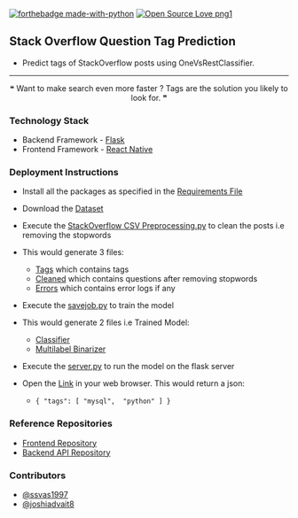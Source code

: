 [![forthebadge made-with-python](http://ForTheBadge.com/images/badges/made-with-python.svg)](https://www.python.org/) [![Open Source Love png1](https://badges.frapsoft.com/os/v1/open-source.png?v=103)](https://github.com/ellerbrock/open-source-badges/) 
## Stack Overflow Question Tag Prediction 
- Predict tags of StackOverflow posts using OneVsRestClassifier.
--------------------------------------------------------------------
<div align="center">
 &#10077; Want to make search even more faster ? Tags are the solution you likely to look for. &#10078;
 </div>

 

### Technology Stack
- Backend Framework - [Flask](https://palletsprojects.com/p/flask/)
- Frontend Framework - [React Native](https://facebook.github.io/react-native/)

### Deployment Instructions
- Install all the packages as specified in the 
[Requirements File](https://github.com/ssvas1997/Stack-Overflow-Tag-Prediction/blob/master/requirements.txt "requirements.txt") 

- Download the [Dataset](https://www.kaggle.com/c/facebook-recruiting-iii-keyword-extraction/data)

- Execute the [StackOverflow CSV Preprocessing.py](https://github.com/ssvas1997/Stack-Overflow-Tag-Prediction/blob/master/StackOverflow_CSV_Preprocessing.py "stackoverflow preprocess") to clean the posts i.e removing the stopwords

- This would generate 3 files:
  * [Tags](https://github.com/ssvas1997/Stack-Overflow-Tag-Prediction/blob/master/Tags.txt) which contains tags
  * [Cleaned](https://github.com/ssvas1997/Stack-Overflow-Tag-Prediction/blob/master/cleaned.txt) which contains questions after removing stopwords
  * [Errors](https://github.com/ssvas1997/Stack-Overflow-Tag-Prediction/blob/master/error_log.txt) which contains error logs if any

- Execute the [savejob.py](https://github.com/ssvas1997/Stack-Overflow-Tag-Prediction/blob/master/savejob.py) to train the model
- This would generate 2 files i.e Trained Model:
  * [Classifier](https://github.com/ssvas1997/Stack-Overflow-Tag-Prediction/blob/master/clf.txt)
  * [Multilabel Binarizer](https://github.com/ssvas1997/Stack-Overflow-Tag-Prediction/blob/master/multibin.txt)

- Execute the [server.py](https://github.com/ssvas1997/Stack-Overflow-Tag-Prediction/blob/master/server.py) to run the model on the flask server

- Open the [Link](http://127.0.0.1:5000/?q=%22connection%20failed%20between%20mysql%20and%20tkinter%22) in your web browser. This would return a json:
  - `{
  "tags": [
    "mysql", 
    "python"
  ]
}` 

### Reference Repositories
- [Frontend Repository](https://github.com/joshiadvait8/overCode)
- [Backend API Repository](https://github.com/ssvas1997/overcode-Tag-Prediction-Backend)


### Contributors
- [@ssvas1997](https://github.com/ssvas1997)
- [@joshiadvait8](https://github.com/joshiadvait8)
